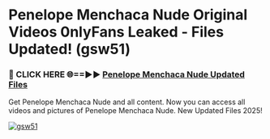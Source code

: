 # Penelope Menchaca Nude Original Videos 0nlyFans Leaked - Files Updated! (gsw51)

<h3>🔴 CLICK HERE 🌐==►► <a href="https://tinyurl.com/4mcuefdz" rel="nofollow">Penelope Menchaca Nude Updated Files</a></h3>

Get Penelope Menchaca Nude and all content. Now you can access all videos and pictures of Penelope Menchaca Nude. New Updated Files 2025!

[![gsw51](https://i.imgur.com/StAQSOY.gif)](https://tinyurl.com/4mcuefdz)
